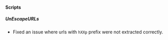 
#### Scripts
##### UnEscapeURLs
- Fixed an issue where urls with `hXXp` prefix were not extracted correctly.

